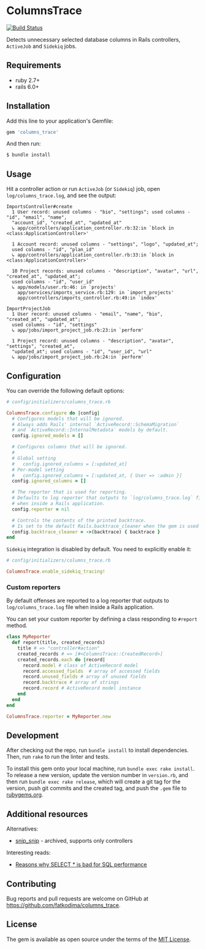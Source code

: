 # ColumnsTrace

[![Build Status](https://github.com/fatkodima/columns_trace/actions/workflows/test.yml/badge.svg?branch=master)](https://github.com/fatkodima/columns_trace/actions/workflows/test.yml)

Detects unnecessary selected database columns in Rails controllers, `ActiveJob` and `Sidekiq` jobs.

## Requirements

- ruby 2.7+
- rails 6.0+

## Installation

Add this line to your application's Gemfile:

```ruby
gem 'columns_trace'
```

And then run:

```sh
$ bundle install
```

## Usage

Hit a controller action or run `ActiveJob` (or `Sidekiq`) job, open `log/columns_trace.log`,
and see the output:

```
ImportsController#create
  1 User record: unused columns - "bio", "settings"; used columns - "id", "email", "name",
  "account_id", "created_at", "updated_at"
  ↳ app/controllers/application_controller.rb:32:in `block in <class:ApplicationController>'

  1 Account record: unused columns - "settings", "logo", "updated_at";
  used columns - "id", "plan_id"
  ↳ app/controllers/application_controller.rb:33:in `block in <class:ApplicationController>'

  10 Project records: unused columns - "description", "avatar", "url", "created_at", "updated_at";
  used columns - "id", "user_id"
  ↳ app/models/user.rb:46: in `projects'
    app/services/imports_service.rb:129: in `import_projects'
    app/controllers/imports_controller.rb:49:in `index'

ImportProjectJob
  1 User record: unused columns - "email", "name", "bio", "created_at", "updated_at";
  used columns - "id", "settings"
  ↳ app/jobs/import_project_job.rb:23:in `perform'

  1 Project record: unused columns - "description", "avatar", "settings", "created_at",
  "updated_at"; used columns - "id", "user_id", "url"
  ↳ app/jobs/import_project_job.rb:24:in `perform'
```

## Configuration

You can override the following default options:

```ruby
# config/initializers/columns_trace.rb

ColumnsTrace.configure do |config|
  # Configures models that will be ignored.
  # Always adds Rails' internal `ActiveRecord::SchemaMigration`
  # and `ActiveRecord::InternalMetadata` models by default.
  config.ignored_models = []

  # Configures columns that will be ignored.
  #
  # Global setting
  #   config.ignored_columns = [:updated_at]
  # Per-model setting
  #   config.ignored_columns = [:updated_at, { User => :admin }]
  config.ignored_columns = []

  # The reporter that is used for reporting.
  # Defaults to log reporter that outputs to `log/columns_trace.log` file
  # when inside a Rails application.
  config.reporter = nil

  # Controls the contents of the printed backtrace.
  # Is set to the default Rails.backtrace_cleaner when the gem is used in the Rails app.
  config.backtrace_cleaner = ->(backtrace) { backtrace }
end
```

`Sidekiq` integration is disabled by default. You need to explicitly enable it:

```ruby
# config/initializers/columns_trace.rb

ColumnsTrace.enable_sidekiq_tracing!
```

### Custom reporters

By default offenses are reported to a log reporter that outputs to `log/columns_trace.log` file
when inside a Rails application.

You can set your custom reporter by defining a class responding to `#report` method.

```ruby
class MyReporter
  def report(title, created_records)
    title # => "controller#action"
    created_records # => [#<ColumnsTrace::CreatedRecord>]
    created_records.each do |record|
      record.model # class of ActiveRecord model
      record.accessed_fields  # array of accessed fields
      record.unused_fields # array of unused fields
      record.backtrace # array of strings
      record.record # ActiveRecord model instance
    end
  end
end

ColumnsTrace.reporter = MyReporter.new
```

## Development

After checking out the repo, run `bundle install` to install dependencies. Then, run `rake` to run the linter and tests.

To install this gem onto your local machine, run `bundle exec rake install`. To release a new version, update the version number in `version.rb`, and then run `bundle exec rake release`, which will create a git tag for the version, push git commits and the created tag, and push the `.gem` file to [rubygems.org](https://rubygems.org).

## Additional resources

Alternatives:

- [snip_snip](https://github.com/kddnewton/snip_snip) - archived, supports only controllers

Interesting reads:

- [Reasons why SELECT * is bad for SQL performance](https://tanelpoder.com/posts/reasons-why-select-star-is-bad-for-sql-performance/)

## Contributing

Bug reports and pull requests are welcome on GitHub at https://github.com/fatkodima/columns_trace.

## License

The gem is available as open source under the terms of the [MIT License](https://opensource.org/licenses/MIT).
